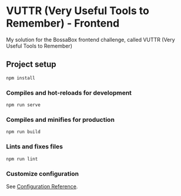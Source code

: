 # VUTTR (Very Useful Tools to Remember) - Frontend
My solution for the BossaBox frontend challenge, called VUTTR (Very Useful Tools to Remember)

## Project setup
```
npm install
```

### Compiles and hot-reloads for development
```
npm run serve
```

### Compiles and minifies for production
```
npm run build
```

### Lints and fixes files
```
npm run lint
```

### Customize configuration
See [Configuration Reference](https://cli.vuejs.org/config/).
